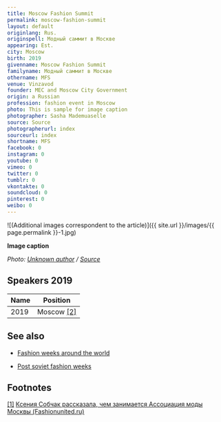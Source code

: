 ```yaml
---
title: Moscow Fashion Summit
permalink: moscow-fashion-summit
layout: default
originlang: Rus.
originspell: Модный саммит в Москве
appearing: Est.
city: Moscow
birth: 2019
givenname: Moscow Fashion Summit
familyname: Модный саммит в Москве
othername: MFS
venue: Vinzavod
founder: MEC and Moscow City Government
origin: a Russian
profession: fashion event in Moscow
photo: This is sample for image caption
photographer: Sasha Mademuaselle
source: Source
photographerurl: index
sourceurl: index
shortname: MFS
facebook: 0
instagram: 0
youtube: 0
vimeo: 0
twitter: 0
tumblr: 0
vkontakte: 0
soundcloud: 0
pinterest: 0
weibo: 0
---
```


<!---
To edit top block see
icon "Meta Data"
on right menu
Full edit instructions
indexmod.gq/edit
-->

![(Additional images correspondent to the article)]({{ site.url }}/images/{{ page.permalink }}-1.jpg)

**Image caption**

*Photo: [Unknown author](index) / [Source](index)*

## Speakers 2019

|Name|Position|
|-|-|
|2019|Moscow <span id="a2">[\[2\]](#f2)</span>|

## See also

+ [Fashion weeks around the world](fashion-weeks-around-the-world)

+ [Post soviet fashion weeks](post-soviet-fashion-weeks)

## Footnotes

[[1]](#a1) <span id="f1"></span> [Ксения Собчак рассказала, чем занимается Ассоциация моды Москвы (Fashionunited.ru)](https://fashionunited.ru/novostee/beeznyes/kseniya-sobchak-rasskazala-chem-zanimaetsya-assotsiatsiya-mody-moskvy/2019060725962)
